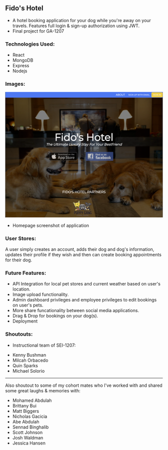 ## Fido's Hotel

- A hotel booking application for your dog while you're away on your travels. Features full login & sign-up authorization using JWT.
- Final project for GA-1207

### Technologies Used:

- React
- MongoDB
- Express
- Nodejs

### Images:

![](./src/images/fidoshotel.png)

- Homepage screenshot of application

### User Stores:

A user simply creates an account, adds their dog and dog's information, updates their profile if they wish and then can create booking appointments for their dog.

### Future Features:

- API Integration for local pet stores and current weather based on user's location.
- Image upload functionality.
- Admin dashboard privileges and employee privileges to edit bookings on user's pets.
- More share funcationality between social media applications.
- Drag & Drop for bookings on your dog(s).
- Deployment

### Shoutouts:

- Instructional team of SEI-1207:

* Kenny Bushman
* Milcah Orbacedo
* Quin Sparks
* Michael Solorio

---

Also shoutout to some of my cohort mates who I've worked with and shared some great laughs & memories with:

- Mohamed Abdulah
- Brittany Bui
- Matt Biggers
- Nicholas Gacicia
- Abe Abdulah
- Sennad Binghalib
- Scott Johnson
- Josh Waldman
- Jessica Hansen
